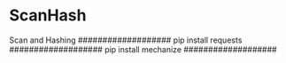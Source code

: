 # ScanHash
Scan and Hashing
###################
pip install requests
###################
pip install mechanize
###################
